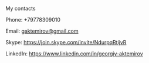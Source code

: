 My contacts

Phone: +79778309010

Email: gaktemirov@gmail.com

Skype: https://join.skype.com/invite/NdurpqRtijvR

LinkedIn: https://www.linkedin.com/in/georgiy-aktemirov
